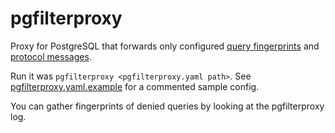 # pgfilterproxy

Proxy for PostgreSQL that forwards only configured
[query fingerprints](https://github.com/pganalyze/libpg_query/wiki/Fingerprinting)
and [protocol messages](https://www.postgresql.org/docs/current/protocol-message-formats.html).

Run it was `pgfilterproxy <pgfilterproxy.yaml path>`.
See [pgfilterproxy.yaml.example](pgfilterproxy.yaml.example) for a commented sample config.

You can gather fingerprints of denied queries by looking at the pgfilterproxy log.
